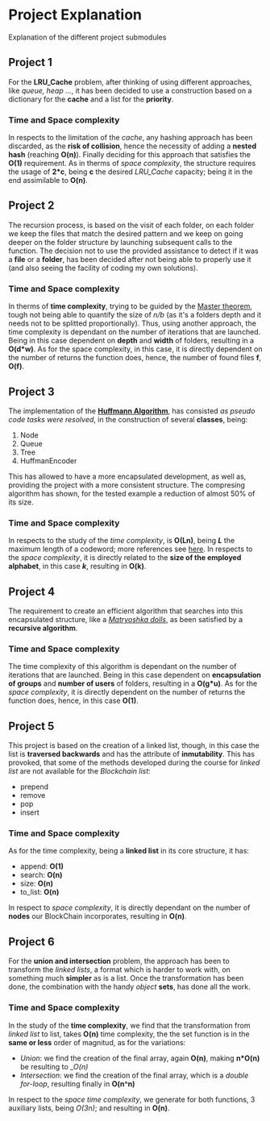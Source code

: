 # Project Explanation
Explanation of the different project submodules

## Project 1
For the __LRU_Cache__ problem, after thinking of using different approaches, like _queue, heap ..._, it has been decided
to use a construction based on a dictionary for the __cache__ and a list for the __priority__. 

### Time and Space complexity
In respects to the limitation of the _cache_, any hashing approach has been discarded, as the __risk of collision__, 
hence the necessity of adding a __nested hash__ (reaching __O(n)__). Finally deciding for this approach that satisfies
the __O(1)__ requirement. As in therms of _space complexity_, the structure requires the usage of __2*c__, being __c__
the desired *LRU_Cache* capacity; being it in the end assimilable to __O(n)__.

## Project 2
The recursion process, is based on the visit of each folder, on each folder we keep the files that match the desired
pattern and we keep on going deeper on the folder structure by launching subsequent calls to the function. The 
decision not to use the provided assistance to detect if it was a __file__ or a __folder__, has been decided after 
not being able to properly use it (and also seeing the facility of coding my own solutions).

### Time and Space complexity
In therms of __time complexity__, trying to be guided by the
[Master theorem](https://en.wikipedia.org/wiki/Master_theorem_(analysis_of_algorithms)), tough not being able to 
quantify the size of _n/b_ (as it's a folders depth and it needs not to be splitted proportionally). Thus, using
another approach, the time complexity is dependant on the number of iterations that are launched. Being in this case
dependent on __depth__ and __width__ of folders, resulting in a __O(d*w)__. As for the space complexity, in this case, 
it is directly dependent on the number of returns the function does, hence, the number of found files __f__, __O(f)__.

## Project 3
The implementation of the [__Huffmann Algorithm__](https://en.wikipedia.org/wiki/Huffman_coding), has consisted _as
pseudo code tasks were resolved_, in the construction of several __classes__, being:
1. Node
2. Queue
3. Tree
4. HuffmanEncoder 

This has allowed to have a more encapsulated development, as well as, providing the project with a more consistent
structure. The compresing algorithm has shown, for the tested example a reduction of almost 50% of its size. 

### Time and Space complexity
In respects to the study of the _time complexity_, is __O(Ln)__, being _**L**_ the maximum length of a codeword; 
more references see [here](https://en.wikipedia.org/wiki/Huffman_coding#Optimality). In respects to the _space 
complexity_, it is directly related to the __size of the employed alphabet__, in this case **_k_**, resulting in 
__O(k)__.

## Project 4 
The requirement to create an efficient algorithm that searches into this encapsulated structure, like a
[_Matryoshka dolls_](https://en.wikipedia.org/wiki/Matryoshka_doll), as been satisfied by a __recursive algorithm__. 

### Time and Space complexity
The time complexity of this algorithm is dependant on the number of iterations that are launched. Being in this case
dependent on __encapsulation of groups__ and __number of users__ of folders, resulting in a __O(g*u)__. As for the 
_space complexity_, it is directly dependent on the number of returns the function does, hence, in this case __O(1)__.

## Project 5
This project is based on the creation of a linked list, though, in this case the list is __traversed backwards__ and
has the attribute of __inmutability__. This has provoked, that some of the methods developed during the course for 
_linked list_ are not available for the _Blockchain list_:
- prepend
- remove
- pop 
- insert

### Time and Space complexity
As for the time complexity, being a __linked list__ in its core structure, it has:

- append: __O(1)__
- search: __O(n)__
- size: __O(n)__
- to_list: __O(n)__

In respect to _space complexity_, it is directly dependant on the number of __nodes__ our BlockChain incorporates,
resulting in __O(n)__.

## Project 6 
For the __union and intersection__ problem, the approach has been to transform the _linked lists_, a format which is
harder to work with, on something much __simpler__ as is a list. Once the transformation has been done, the combination
with the handy _object_ __sets__, has done all the work.

### Time and Space complexity
In the study of the __time complexity__, we find that the transformation from _linked list_ to list, takes __O(n)__
 time complexity, the the set function is in the __same or less__ order of magnitud, as for the variations:
- _Union_: we find the creation of the final array, again __O(n)__, making __n*O(n)__ be resulting to __O(n)_
- _Intersection_: we find the creation of the final array, which is a _double for-loop_, resulting finally in __O(n^n)__

In respect to the _space time complexity_, we generate for both functions, 3 auxiliary lists, being _O(3n)_; and 
resulting in __O(n)__.